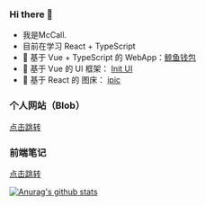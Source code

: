 ### Hi there 👋

- 我是McCall.
- 目前在学习 React + TypeScript
- 📍 基于 Vue + TypeScript 的 WebApp：[鲸鱼钱包](https://github.com/wh2887/whale-wallet-2)
- 📍 基于 Vue 的 UI 框架： [Init UI](https://github.com/wh2887/init-ui) 
- 📍 基于 React 的 图床： [ipic](https://wh2887.github.io/ipic-website/#/) 



### 个人网站（Blob）
[点击跳转](https://hellow2887.gitee.io/)

### 前端笔记
[点击跳转](https://github.com/wh2887/WebNotes)

[![Anurag's github stats](https://github-readme-stats.vercel.app/api?username=wh2887)](https://github.com/anuraghazra/github-readme-stats)
